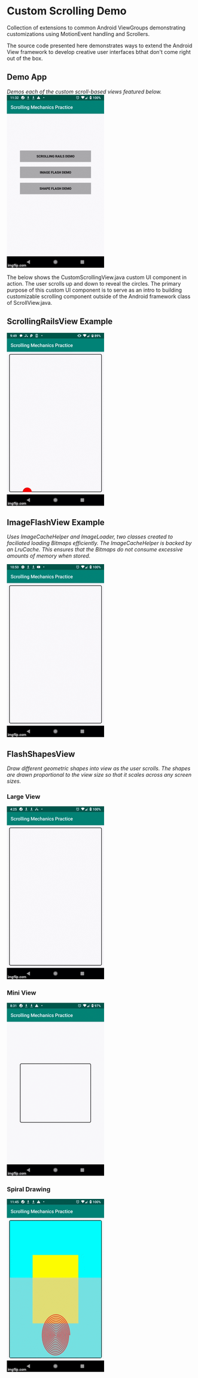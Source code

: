# Custom Scrolling Demo #
Collection of extensions to common Android ViewGroups demonstrating customizations using MotionEvent handling and Scrollers.

The source code presented here demonstrates ways to extend the Android View framework to develop creative user interfaces bthat don't come right out of the box. 

## Demo App ##
*Demos each of the custom scroll-based views featured below.*
![Demo App](/images/custom_scrolling_app_full_flow.gif)




The below shows the CustomScrollingView.java custom UI component in action. The user scrolls up and down to reveal the circles. The primary purpose of this custom UI component is to serve as an intro to building customizable scrolling component outside of  the Android framework class of ScrollView.java. 

## ScrollingRailsView Example ##

![ScrollingRailsView](/images/3bwk2w.gif)


## ImageFlashView Example
*Uses ImageCacheHelper and ImageLoader, two classes created to faciliated loading Bitmaps efficiently. The ImageCacheHelper is backed by an LruCache. This ensures that the Bitmaps do not consume excessive amounts of memory when stored.*

![ImageFlashView](/images/image_flash_view.gif)


## FlashShapesView ##
*Draw different geometric shapes into view as the user scrolls. The shapes are drawn proportional to the view size so that it scales across any screen sizes.*

### Large View ###
![FlashShapesView-Large Window](/images/flash_shape_large_window.gif)


### Mini View ###
![FlashShapesView-Mini Window](/images/flash_shape_mini_window.gif)

### Spiral Drawing ###
![FlashShapesView-Mini Window](/images/spiral_drawing.gif)






